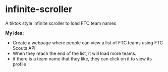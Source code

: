 # infinite-scroller
A tiktok style infinite scroller to load FTC team names

**My idea:**
 - Create a webpage where people can view a list of FTC teams using FTC Scouts API
 - When they reach the end of the list, it will load more teams.
 - if there is a team name that they like, they can click on it to view its profile
